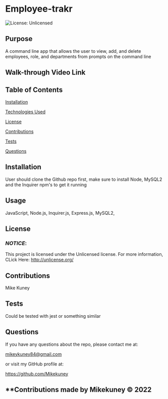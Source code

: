 # Employee-trakr

![License: Unlicensed](https://img.shields.io/badge/License-Unlicensed-blue.svg)

## **Purpose**
A command line app that allows the user to view, add, and delete employees, role, and departments from prompts on the command line

## **Walk-through Video Link**
 

## **Table of Contents**
<a href="#installation">Installation</a> 

<a href="#technologies">Technologies Used</a> 

<a href="userLicense">License</a> 

<a href="#contributions">Contributions</a> 

<a href="#tests">Tests</a> 

<a href="questions">Questions</a> 


## <h2 id="installation">**Installation**</h2>
User should clone the Github repo first, make sure to install Node, MySQL2 and the Inquirer npm's to get it running

## <h2 id="technologies">**Usage**</h2>
JavaScript, Node.js, Inquirer.js, Express.js, MySQL2, 


## <h2 id="userLicense">**License**</h2>
### <em>NOTICE</em>:
This project is licensed under the Unlicensed license.
For more information, CLick Here:
http://unlicense.org/


## <h2 id="contributions">**Contributions**</h2>
Mike Kuney

## <h2 id="tests">**Tests**</h2>
Could be tested with jest or something similar

## <h2 id="questions">**Questions**</h2>
If you have any questions about the repo, please contact me at: 

mikeykuney84@gmail.com 

or visit my GitHub profile at: 

https://github.com/Mikekuney

## **Contributions made by Mikekuney ©️ 2022
